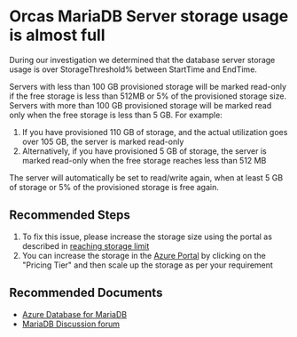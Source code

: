 <properties
	pageTitle="Orcas MariaDB Server Storage Over Threshold"
	description="Orcas MariaDB Server Storage Over Threshold"
	infoBubbleText="Orcas MariaDB Server Storage Over Threshold. See details on the right"
	service="microsoft.dbformariadb"
	resource="dbformariadb"
	authors="congwang"
	ms.author="conwan"
	displayOrder="100"
	articleId="dbformariadb-asc-storage-overthreshold"
	diagnosticScenario="OrcasMariaDBStorageOverThresholdInsightV2TroubleShooter"
	selfHelpType="rca"
    resourceTags="servers, databases"
	cloudEnvironments="public, Fairfax"
	ownershipId="AzureData_AzureDatabaseforMariaDB"
/>

# Orcas MariaDB Server storage usage is almost full

<!--issueDescription-->
During our investigation we determined that the database server storage usage is over <!--$StorageThreshold-->StorageThreshold<!--/$StorageThreshold-->% between <!--$StartTime-->StartTime<!--/$StartTime--> and <!--$EndTime-->EndTime<!--/$EndTime-->.
<!--/issueDescription-->

Servers with less than 100 GB provisioned storage will be marked read-only if the free storage is less than 512MB or 5% of the provisioned storage size. Servers with more than 100 GB provisioned storage will be marked read only when the free storage is less than 5 GB. For example:

1. If you have provisioned 110 GB of storage, and the actual utilization goes over 105 GB, the server is marked read-only
2. Alternatively, if you have provisioned 5 GB of storage, the server is marked read-only when the free storage reaches less than 512 MB

The server will automatically be set to read/write again, when at least 5 GB of storage or 5% of the provisioned storage is free again.

## **Recommended Steps**

1. To fix this issue, please increase the storage size using the portal as described in [reaching storage limit](https://docs.microsoft.com/azure/mariadb/concepts-pricing-tiers)
2. You can increase the storage in the [Azure Portal](https://portal.azure.com) by clicking on the "Pricing Tier" and then scale up the storage as per your requirement

## **Recommended Documents**

* [Azure Database for MariaDB](https://azure.microsoft.com/services/mariadb/)
* [MariaDB Discussion forum](https://social.msdn.microsoft.com/Forums)
